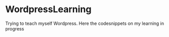 WordpressLearning
=================

Trying to teach myself Wordpress. Here the codesnippets on my learning in progress
